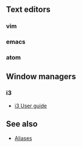 ## Text editors
### vim

### emacs

### atom

## Window managers
### i3
* [i3 User guide](https://i3wm.org/docs/userguide.html)

## See also
* [Aliases](setup/aliases)
